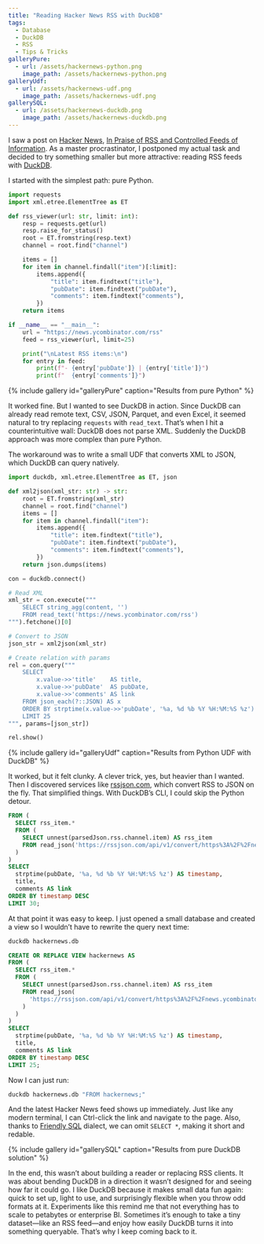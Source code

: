 ```yaml
---
title: "Reading Hacker News RSS with DuckDB"
tags:
  - Database
  - DuckDB
  - RSS
  - Tips & Tricks
galleryPure:
  - url: /assets/hackernews-python.png
    image_path: /assets/hackernews-python.png
galleryUdf:
  - url: /assets/hackernews-udf.png
    image_path: /assets/hackernews-udf.png
gallerySQL:
  - url: /assets/hackernews-duckdb.png
    image_path: /assets/hackernews-duckdb.png
---
```


I saw a post on [Hacker News](https://news.ycombinator.com/), [In Praise of RSS and Controlled Feeds of Information](https://blog.burkert.me/posts/in_praise_of_syndication/). As a master procrastinator, I postponed my actual task and decided to try something smaller but more attractive: reading RSS feeds with [DuckDB](https://duckdb.org/).

I started with the simplest path: pure Python.

```python
import requests
import xml.etree.ElementTree as ET

def rss_viewer(url: str, limit: int):
    resp = requests.get(url)
    resp.raise_for_status()
    root = ET.fromstring(resp.text)
    channel = root.find("channel")

    items = []
    for item in channel.findall("item")[:limit]:
        items.append({
            "title": item.findtext("title"),
            "pubDate": item.findtext("pubDate"),
            "comments": item.findtext("comments"),
        })
    return items

if __name__ == "__main__":
    url = "https://news.ycombinator.com/rss"
    feed = rss_viewer(url, limit=25)

    print("\nLatest RSS items:\n")
    for entry in feed:
        print(f"- {entry['pubDate']} | {entry['title']}")
        print(f"  {entry['comments']}")
```

{% include gallery id="galleryPure" caption="Results from pure Python" %}

It worked fine. But I wanted to see DuckDB in action. Since DuckDB can already read remote text, CSV, JSON, Parquet, and even Excel, it seemed natural to try replacing `requests` with `read_text`. That’s when I hit a counterintuitive wall: DuckDB does not parse XML. Suddenly the DuckDB approach was more complex than pure Python.

The workaround was to write a small UDF that converts XML to JSON, which DuckDB can query natively.

```python
import duckdb, xml.etree.ElementTree as ET, json

def xml2json(xml_str: str) -> str:
    root = ET.fromstring(xml_str)
    channel = root.find("channel")
    items = []
    for item in channel.findall("item"):
        items.append({
            "title": item.findtext("title"),
            "pubDate": item.findtext("pubDate"),
            "comments": item.findtext("comments"),
        })
    return json.dumps(items)

con = duckdb.connect()

# Read XML
xml_str = con.execute("""
    SELECT string_agg(content, '')
    FROM read_text('https://news.ycombinator.com/rss')
""").fetchone()[0]

# Convert to JSON
json_str = xml2json(xml_str)

# Create relation with params
rel = con.query("""
    SELECT 
        x.value->>'title'    AS title,
        x.value->>'pubDate'  AS pubDate,
        x.value->>'comments' AS link
    FROM json_each(?::JSON) AS x
    ORDER BY strptime(x.value->>'pubDate', '%a, %d %b %Y %H:%M:%S %z') DESC
    LIMIT 25
""", params=[json_str])

rel.show()
```

{% include gallery id="galleryUdf" caption="Results from Python UDF with DuckDB" %}

It worked, but it felt clunky. A clever trick, yes, but heavier than I wanted. Then I discovered services like [rssjson.com](https://rssjson.com/), which convert RSS to JSON on the fly. That simplified things. With DuckDB’s CLI, I could skip the Python detour.

```SQL
FROM (
  SELECT rss_item.*
  FROM (
    SELECT unnest(parsedJson.rss.channel.item) AS rss_item
    FROM read_json('https://rssjson.com/api/v1/convert/https%3A%2F%2Fnews.ycombinator.com%2Frss')
  )
)
SELECT 
  strptime(pubDate, '%a, %d %b %Y %H:%M:%S %z') AS timestamp,
  title,
  comments AS link
ORDER BY timestamp DESC
LIMIT 30;
```

At that point it was easy to keep. I just opened a small database and created a view so I wouldn’t have to rewrite the query next time:

```bash
duckdb hackernews.db
```

```sql
CREATE OR REPLACE VIEW hackernews AS
FROM (
  SELECT rss_item.*
  FROM (
    SELECT unnest(parsedJson.rss.channel.item) AS rss_item
    FROM read_json(
      'https://rssjson.com/api/v1/convert/https%3A%2F%2Fnews.ycombinator.com%2Frss'
    )
  )
)
SELECT 
  strptime(pubDate, '%a, %d %b %Y %H:%M:%S %z') AS timestamp,
  title,
  comments AS link
ORDER BY timestamp DESC
LIMIT 25;
```

Now I can just run:

```bash
duckdb hackernews.db "FROM hackernews;"
```

And the latest Hacker News feed shows up immediately. Just like any modern terminal, I can Ctrl-click the link and navigate to the page. Also, thanks to [Friendly SQL](https://duckdb.org/docs/stable/sql/dialect/friendly_sql.html) dialect, we can omit `SELECT *`, making it short and redable.

{% include gallery id="gallerySQL" caption="Results from pure DuckDB solution" %}

In the end, this wasn’t about building a reader or replacing RSS clients. It was about bending DuckDB in a direction it wasn’t designed for and seeing how far it could go. I like DuckDB because it makes small data fun again: quick to set up, light to use, and surprisingly flexible when you throw odd formats at it. Experiments like this remind me that not everything has to scale to petabytes or enterprise BI. Sometimes it’s enough to take a tiny dataset—like an RSS feed—and enjoy how easily DuckDB turns it into something queryable. That’s why I keep coming back to it.
